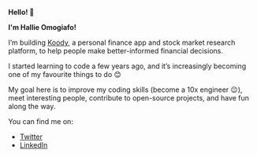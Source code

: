 <p><strong> Hello! 👋 </strong></p>
<p><strong> I'm Hallie Omogiafo! </strong></p>

I’m building <a href="https://koody.com" target="_blank">Koody</a>, a personal finance app and stock market research platform, to help people make better-informed financial decisions.

I started learning to code a few years ago, and it’s increasingly becoming one of my favourite things to do 😊

My goal here is to improve my coding skills (become a 10x engineer 😉), meet interesting people, contribute to open-source projects, and have fun along the way.

You can find me on:
- <a href="https://x.com/oohallie" target="_blank"> Twitter </a>
- <a href="https://www.linkedin.com/in/halimah-omogiafo" target="_blank"> LinkedIn </a>

<!--
**omogiafoh/omogiafoh** is a ✨ _special_ ✨ repository because its `README.md` (this file) appears on your GitHub profile.
